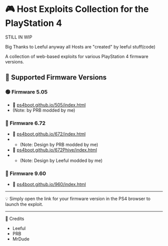 # 🎮 Host Exploits Collection for the PlayStation 4

STILL IN WIP 

Big Thanks to Leeful anyway all Hosts are "created" by leeful stuff(code)

A collection of web-based exploits for various PlayStation 4 firmware versions.

## 📌 Supported Firmware Versions

### 🟢 Firmware 5.05
- 🔗 [ps4boot.github.io/505/index.html](https://ps4boot.github.io/505/index.html)
- (Note: by PRB modded by me)

### 🔵 Firmware 6.72
- 🔗 [ps4boot.github.io/672/index.html](https://ps4boot.github.io/672/index.html)
- - (Note: Design by PRB modded by me)
- 🔗 [ps4boot.github.io/672Phive/index.html](https://ps4boot.github.io/672Phive/index.html)
- - (Note: Design by Leeful modded by me)

### 🔴 Firmware 9.60
- 🔗 [ps4boot.github.io/960/index.html](https://ps4boot.github.io/960/index.html)

---

💡 Simply open the link for your firmware version in the PS4 browser to launch the exploit.

---

📌 Credits
- Leeful
- PRB
- MrDude
